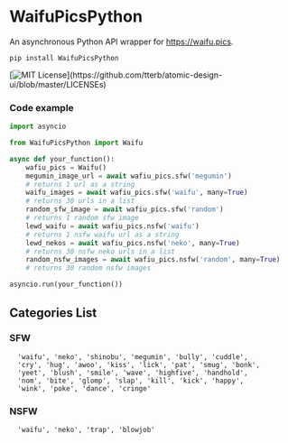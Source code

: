 
# WaifuPicsPython

An asynchronous Python API wrapper for https://waifu.pics.


`pip install WaifuPicsPython`


[![MIT License](https://img.shields.io/apm/l/atomic-design-ui.svg?)](https://github.com/tterb/atomic-design-ui/blob/master/LICENSEs)


### Code example
```python
import asyncio

from WaifuPicsPython import Waifu

async def your_function():
    wafiu_pics = Waifu()
    megumin_image_url = await wafiu_pics.sfw('megumin')
    # returns 1 url as a string
    waifu_images = await wafiu_pics.sfw('waifu', many=True)
    # returns 30 urls in a list
    random_sfw_image = await wafiu_pics.sfw('random')
    # returns 1 random sfw image
    lewd_waifu = await wafiu_pics.nsfw('waifu')
    # returns 1 nsfw waifu url as a string
    lewd_nekos = await wafiu_pics.nsfw('neko', many=True)
    # returns 30 nsfw neko urls in a list
    random_nsfw_images = await wafiu_pics.nsfw('random', many=True)
    # returns 30 random nsfw images

asyncio.run(your_function())
```
## Categories List

### SFW
```
  'waifu', 'neko', 'shinobu', 'megumin', 'bully', 'cuddle', 
  'cry', 'hug', 'awoo', 'kiss', 'lick', 'pat', 'smug', 'bonk', 
  'yeet', 'blush', 'smile', 'wave', 'highfive', 'handhold', 
  'nom', 'bite', 'glomp', 'slap', 'kill', 'kick', 'happy', 
  'wink', 'poke', 'dance', 'cringe'
```

### NSFW
```
  'waifu', 'neko', 'trap', 'blowjob'
```

